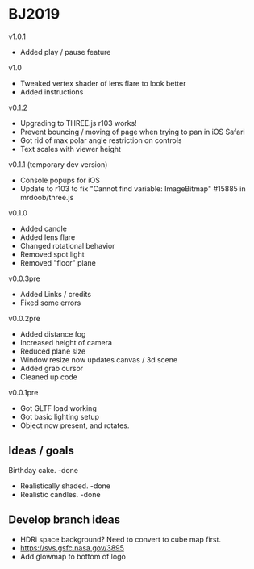 # BJ2019

v1.0.1
* Added play / pause feature

v1.0
* Tweaked vertex shader of lens flare to look better
* Added instructions

v0.1.2
* Upgrading to THREE.js r103 works!
* Prevent bouncing / moving of page when trying to pan in iOS Safari
* Got rid of max polar angle restriction on controls
* Text scales with viewer height

v0.1.1 (temporary dev version)
* Console popups for iOS
* Update to r103 to fix "Cannot find variable: ImageBitmap" #15885 in mrdoob/three.js

v0.1.0
* Added candle
* Added lens flare
* Changed rotational behavior
* Removed spot light
* Removed "floor" plane

v0.0.3pre
* Added Links / credits
* Fixed some errors

v0.0.2pre
* Added distance fog
* Increased height of camera
* Reduced plane size
* Window resize now updates canvas / 3d scene
* Added grab cursor
* Cleaned up code

v0.0.1pre
* Got GLTF load working
* Got basic lighting setup
* Object now present, and rotates.


## Ideas / goals

Birthday cake. -done
* Realistically shaded. -done
* Realistic candles. -done

## Develop branch ideas

* HDRi space background? Need to convert to cube map first.
* https://svs.gsfc.nasa.gov/3895
* Add glowmap to bottom of logo